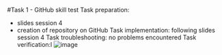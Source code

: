 #Task 1 - GitHub skill test
Task preparation:
  - slides session 4
  - creation of repository on GitHub
  Task implementation: following slides session 4
  Task troubleshooting: no problems encountered
  Task verification:l ![image](https://user-images.githubusercontent.com/3658831/182939494-8bfea0bd-517c-48f4-9e61-d2513ecca207.png)
